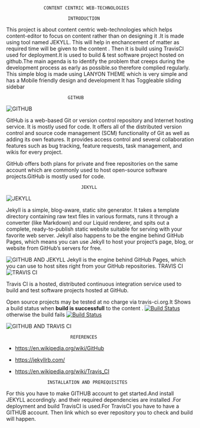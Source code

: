                   CONTENT CENTRIC WEB-TECHNOLOGIES

                           INTRODUCTION


 This  project is about content centric web-technologies which helps content-editor to focus on content rather than on designing it .It is made using tool named JEKYLL. This will help in enchancement of matter as required time will be given to the content . Then it is build using TravisCI used for deployment.It is used to build & test software project hosted on github.The main agenda is to identify the problem that creeps during the development process as early as possible.so therefore complied regularly.
This simple blog is made using LANYON THEME which is very simple  and has a Mobile friendly design and development
 It has Toggleable sliding sidebar 

                           GITHUB
![GITHUB](https://assets-cdn.github.com/images/modules/open_graph/github-octocat.png)


GitHub is a web-based Git or version control repository and Internet hosting service. It is mostly used for code. It offers all of the distributed version control and source code management (SCM) functionality of Git as well as adding its own features. It provides access control and several collaboration features such as bug tracking, feature requests, task management, and wikis for every project.

GitHub offers both plans for private and free repositories on the same account which are commonly used to host open-source software projects.GitHub is mostly used for code.

                                JEKYLL

![JEKYLL](https://talk.jekyllrb.com/uploads/jekyllrb/original/1X/4f9bd5334246d33651e846aed812280fbff586ba.png)

Jekyll is a simple, blog-aware, static site generator. It takes a template directory containing raw text files in various formats, runs it through a converter (like Markdown) and our Liquid renderer, and spits out a complete, ready-to-publish static website suitable for serving with your favorite web server. Jekyll also happens to be the engine behind GitHub Pages, which means you can use Jekyll to host your project’s page, blog, or website from GitHub’s servers for free.

![GITHUB AND JEKYLL](https://jekyllrb.com/img/octojekyll.png)
Jekyll is the engine behind GitHub Pages, which you can use to host sites right from your GitHub repositories.
                            TRAVIS CI
![TRAVIS CI](http://dearkumar.com/wp-content/uploads/2016/08/Travis-CI-logo.jpg)


Travis CI is a hosted, distributed continuous integration service used to build and test software projects hosted at GitHub.

Open source projects may be tested at no charge via travis-ci.org.It Shows a build status when **build is successfull**  to the content . [![Build Status](https://travis-ci.org/chillipeppersalt/deploy.svg?branch=master)](https://travis-ci.org/chillipeppersalt/deploy) otherwise the build fails [![Build Status](https://travis-ci.org/chillipeppersalt/deployment.svg?branch=master)](https://travis-ci.org/chillipeppersalt/deployment)

![GITHUB AND TRAVIS CI](http://blog.biicode.com/wp-content/uploads/sites/2/2014/11/logotravis.png)

                            REFERENCES

- https://en.wikipedia.org/wiki/GitHub
- https://jekyllrb.com/
- https://en.wikipedia.org/wiki/Travis_CI


                  INSTALLATION AND PREREQUISITES

For this you have to make GITHUB account to get started.And install JEKYLL accordingly. and their required dependencies are installed .For deployment and build TravisCI is used.For TravisCI you have to have a GITHUB account. Then link which so ever repository you to check and build will happen.

